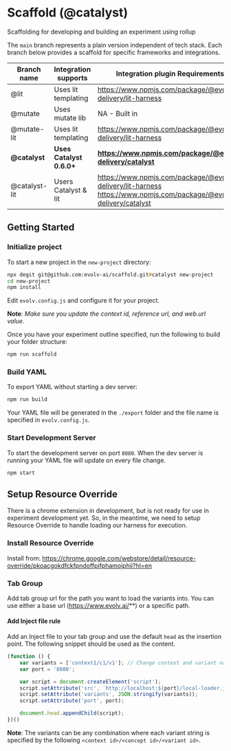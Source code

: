 # Scaffold (@catalyst)

Scaffolding for developing and building an experiment using rollup

The `main` branch represents a plain version independent of tech stack. Each branch below provides a scaffold for specific frameworks and integrations.

| Branch name   | Integration supports | Integration plugin Requirements |
| ------------- | -------------------- | ------------------------------- |
| @lit          | Uses lit templating  | https://www.npmjs.com/package/@evolv-delivery/lit-harness |
| @mutate       | Uses mutate lib      | NA - Built in                                             |
| @mutate-lit   | Uses lit templating  | https://www.npmjs.com/package/@evolv-delivery/lit-harness |
| **@catalyst** | **Uses Catalyst 0.6.0+** | **https://www.npmjs.com/package/@evolv-delivery/catalyst** |
| @catalyst-lit | Users Catalyst & lit | https://www.npmjs.com/package/@evolv-delivery/lit-harness<br>https://www.npmjs.com/package/@evolv-delivery/catalyst |

## Getting Started

### Initialize project

To start a new project in the `new-project` directory:

```zsh
npx degit git@github.com:evolv-ai/scaffold.git#catalyst new-project
cd new-project
npm install
```

Edit `evolv.config.js` and configure it for your project.

**Note**: _Make sure you update the context id, reference url, and web.url value._

Once you have your experiment outline specified, run the following to build your folder structure:

```zsh
npm run scaffold
```

### Build YAML

To export YAML without starting a dev server:

```zsh
npm run build
```

Your YAML file will be generated in the `./export` folder and the file name is specified in `evolv.config.js`.

### Start Development Server

To start the development server on port `8080`. When the dev server is running your YAML file will update on every file change.

```zsh
npm start
```

## Setup Resource Override

There is a chrome extension in development, but is not ready for use in experiment development yet. So, in the meantime, we need to setup Resource Override to handle loading our harness for execution.

### Install Resource Override

Install from: https://chrome.google.com/webstore/detail/resource-override/pkoacgokdfckfpndoffpifphamojphii?hl=en

### Tab Group

Add tab group url for the path you want to load the variants into. You can use either a base url (https://www.evolv.ai/**) or a specific path.

#### Add Inject file rule

Add an Inject file to your tab group and use the default `head` as the insertion point.
The following snippet should be used as the content.

```js
(function () {
    var variants = ['context1/c1/v1']; // Change context and variant names to fit your project
    var port = '8080';

    var script = document.createElement('script');
    script.setAttribute('src', `http://localhost:${port}/local-loader.js`);
    script.setAttribute('variants', JSON.stringify(variants));
    script.setAttribute('port', port);

    document.head.appendChild(script);
})()
```

**Note**: The variants can be any combination where each variant string is specified by the following `<context id>/<concept id>/<variant id>`.